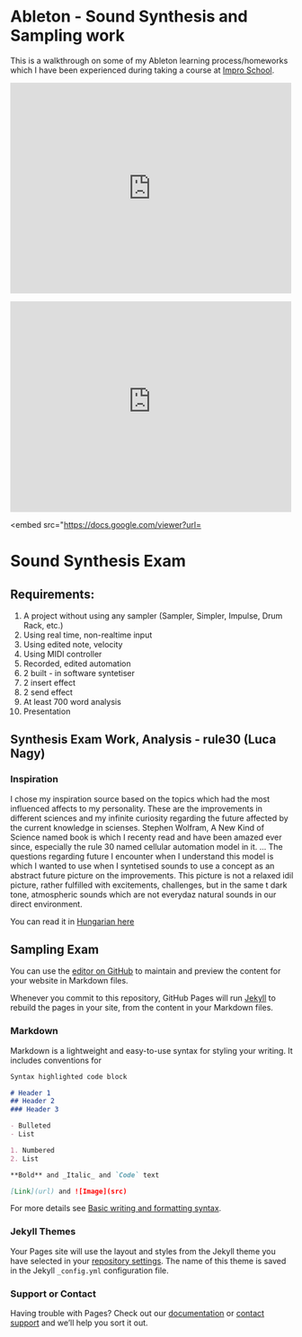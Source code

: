 # Ableton - Sound Synthesis and Sampling work

This is a walkthrough on some of my Ableton learning process/homeworks which I have been experienced during taking a course at [Impro School](https://www.improschool.com).


<embed src="https://portal.nebih.gov.hu/documents/10182/1055767/kutyatartasi_kezikonyv_2018_2kiad_ON.pdf/6139612a-1f45-305d-93f5-9e103cc3a970" width="500" height="375" 
 type="application/pdf">
 
 
 <embed src="https://viewscreen.githubusercontent.com/view/pdf?color_mode=auto&commit=3ee8cb695a6e70512148da83451a1ce8d02c7cb6&device=unknown_device&enc_url=68747470733a2f2f7261772e67697468756275736572636f6e74656e742e636f6d2f6c7563616e61672f6d757369632f336565386362363935613665373035313231343864613833343531613163653864303263376362362f72756c6533302e706466&logged_in=true&nwo=lucanag%2Fmusic&path=rule30.pdf&platform=mac&repository_id=423020520&repository_type=Repository&version=14#64cf0168-9e93-4755-a1a1-62b6a2fce21d" width="500" height="375" 
 type="application/pdf">


<embed src="https://docs.google.com/viewer?url=


# Sound Synthesis Exam

## Requirements:
1.  A project without using any sampler (Sampler, Simpler, Impulse, Drum Rack, etc.)
2.  Using real time, non-realtime input
3.  Using edited note, velocity
4.  Using MIDI controller
5.  Recorded, edited automation
6.  2 built - in software syntetiser
7.  2 insert effect
8.  2 send effect
9.  At least 700 word analysis
10. Presentation

## Synthesis Exam Work, Analysis - rule30 (Luca Nagy)

### Inspiration

I chose my inspiration source based on the topics which had the most influenced affects to my personality. These are the improvements in different sciences and my infinite curiosity regarding the future affected by the current knowledge in scienses. Stephen Wolfram, A New Kind of Science named book is which I recenty read and have been amazed ever since, especially the rule 30 named cellular automation model in it. ... The questions regarding future I encounter when I understand this model is which I wanted to use when I syntetised sounds to use a concept as  an abstract future picture on the improvements. This picture is not a relaxed idil picture, rather fulfilled with excitements, challenges, but in the same t dark tone, atmospheric sounds which are not everydaz natural sounds in our direct environment.



You can read it in [Hungarian here](https://github.com/lucanag/music/blob/main/rule30.pdf)





## Sampling  Exam




You can use the [editor on GitHub](https://github.com/lucanag/lucanag.github.io/edit/main/README.md) to maintain and preview the content for your website in Markdown files.

Whenever you commit to this repository, GitHub Pages will run [Jekyll](https://jekyllrb.com/) to rebuild the pages in your site, from the content in your Markdown files.

### Markdown

Markdown is a lightweight and easy-to-use syntax for styling your writing. It includes conventions for

```markdown
Syntax highlighted code block

# Header 1
## Header 2
### Header 3

- Bulleted
- List

1. Numbered
2. List

**Bold** and _Italic_ and `Code` text

[Link](url) and ![Image](src)
```

For more details see [Basic writing and formatting syntax](https://docs.github.com/en/github/writing-on-github/getting-started-with-writing-and-formatting-on-github/basic-writing-and-formatting-syntax).

### Jekyll Themes

Your Pages site will use the layout and styles from the Jekyll theme you have selected in your [repository settings](https://github.com/lucanag/lucanag.github.io/settings/pages). The name of this theme is saved in the Jekyll `_config.yml` configuration file.

### Support or Contact

Having trouble with Pages? Check out our [documentation](https://docs.github.com/categories/github-pages-basics/) or [contact support](https://support.github.com/contact) and we’ll help you sort it out.
